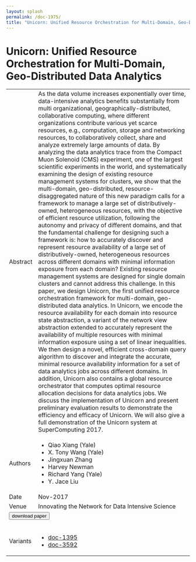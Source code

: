 ```yaml
---
layout: splash
permalink: /doc-1975/
title: "Unicorn: Unified Resource Orchestration for Multi-Domain, Geo-Distributed Data Analytics"
---
```


# Unicorn: Unified Resource Orchestration for Multi-Domain, Geo-Distributed Data Analytics

<table>
    <tbody>
    <tr>
        <td>Abstract</td>
        <td>As the data volume increases exponentially over time, data-intensive analytics benefits substantially from multi organizational, geographically-distributed, collaborative computing, where different organizations contribute various yet scarce resources, e.g., computation, storage and networking resources, to collaboratively collect, share and analyze extremely large amounts of data. By analyzing the data analytics trace from the Compact Muon Solenoid (CMS) experiment, one of the largest scientific experiments in the world, and systematically examining the design of existing resource management systems for clusters, we show that the multi-domain, geo-distributed, resource-disaggregated nature of this new paradigm calls for a framework to manage a large set of distributively-owned, heterogeneous resources, with the objective of efficient resource utilization, following the autonomy and privacy of different domains, and that the fundamental challenge for designing such a framework is: how to accurately discover and represent resource availability of a large set of distributively-owned, heterogeneous resources across different domains with minimal information exposure from each domain? Existing resource management systems are designed for single domain clusters and cannot address this challenge. In this paper, we design Unicorn, the first unified resource orchestration framework for multi-domain, geo-distributed data analytics. In Unicorn, we encode the resource availability for each domain into resource state abstraction, a variant of the network view abstraction extended to accurately represent the availability of multiple resources with minimal information exposure using a set of linear inequalities. We then design a novel, efficient cross-domain query algorithm to discover and integrate the accurate, minimal resource availability information for a set of data analytics jobs across different domains. In addition, Unicorn also contains a global resource orchestrator that computes optimal resource allocation decisions for data analytics jobs. We discuss the implementation of Unicorn and present preliminary evaluation results to demonstrate the efficiency and efficacy of Unicorn. We will also give a full demonstration of the Unicorn system at SuperComputing 2017.</td>
    </tr>
    <tr>
        <td>Authors</td>
        <td>
            <ul>
                <li>Qiao Xiang (Yale)</li>
                <li>X. Tony Wang (Yale)</li>
                <li>Jingxuan Zhang</li>
                <li>Harvey Newman</li>
                <li>Richard Yang (Yale)</li>
                <li>Y. Jace Liu</li>
            </ul>
        </td>
    </tr>
    <tr>
        <td>Date</td>
        <td>Nov-2017</td>
    </tr>
    <tr>
        <td>Venue</td>
        <td>Innovating the Network for Data Intensive Science</td>
    </tr>
        <tr>
            <td colspan="2">
                <form method="get" action="https://dais-ita.org/sites/default/files/INDIS_2017_paper_3.pdf">
                    <button type="submit">download paper</button>
                </form>
            </td>
        </tr>
        <tr>
            <td>Variants</td>
            <td>
                <ul>
                    <li><a href="\doc-1395\">doc-1395</a></li>
                    <li><a href="\doc-3592\">doc-3592</a></li>
                </ul>
            </td>
        </tr>
    </tbody>
</table>
